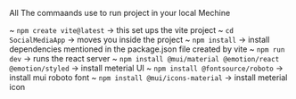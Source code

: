 All The commaands use to run project in your local Mechine

~ `npm create vite@latest` -> this set ups the vite project
~ `cd SocialMediaApp` -> moves you inside the project
~ `npm install` -> install dependencies mentioned in the package.json file created by vite
~ `npm run dev` -> runs the react server
~ `npm install @mui/material @emotion/react @emotion/styled` -> install meterial UI
~ `npm install @fontsource/roboto` -> install mui roboto font
~ `npm install @mui/icons-material` -> install meterial icon